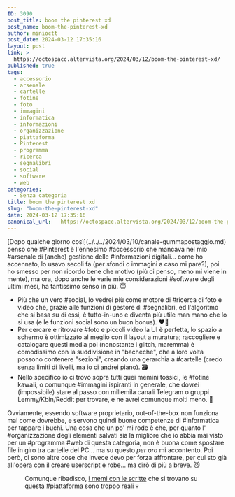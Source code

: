```yaml
---
ID: 3090
post_title: boom the pinterest xd
post_name: boom-the-pinterest-xd
author: minioctt
post_date: 2024-03-12 17:35:16
layout: post
link: >
  https://octospacc.altervista.org/2024/03/12/boom-the-pinterest-xd/
published: true
tags:
  - accessorio
  - arsenale
  - cartelle
  - fotine
  - foto
  - immagini
  - informatica
  - informazioni
  - organizzazione
  - piattaforma
  - Pinterest
  - programma
  - ricerca
  - segnalibri
  - social
  - software
  - web
categories:
  - Senza categoria
title: boom the pinterest xd
slug: "boom-the-pinterest-xd"
date: 2024-03-12 17:35:16
canonical_url:   https://octospacc.altervista.org/2024/03/12/boom-the-pinterest-xd/
---
```

<!-- wp:paragraph -->
<p markdown="1">[Dopo qualche giorno così](../../../2024/03/10/canale-gummapostaggio.md) penso che #Pinterest è l'ennesimo #accessorio che mancava nel mio #arsenale di (anche) gestione delle #informazioni digitali... come ho accennato, lo usavo secoli fa (per sfondi o immagini a caso mi pare?), poi ho smesso per non ricordo bene che motivo (più ci penso, meno mi viene in mente), ma ora, dopo anche le varie mie considerazioni #software degli ultimi mesi, ha tantissimo senso in più. 😇️</p>
<!-- /wp:paragraph -->

<!-- wp:list -->
<ul><!-- wp:list-item -->
<li>Più che un vero #social, lo vedrei più come motore di #ricerca di foto e video che, grazie alle funzioni di gestore di #segnalibri, ed l'algoritmo che si basa su di essi, è tutto-in-uno e diventa più utile man mano che lo si usa (e le funzioni social sono un buon bonus). ❤️‍🔥️</li>
<!-- /wp:list-item -->

<!-- wp:list-item -->
<li>Per cercare e ritrovare #foto e piccoli video la UI è perfetta, lo spazio a schermo è ottimizzato al meglio con il layout a muratura; raccogliere e catalogare questi media poi (nonostante i glitch, maremma) è comodissimo con la suddivisione in "bacheche", che a loro volta possono contenere "sezioni", creando una gerarchia a #cartelle (credo senza limiti di livelli, ma io ci andrei piano). 🗃️</li>
<!-- /wp:list-item -->

<!-- wp:list-item -->
<li>Nello specifico io ci trovo sopra tutti quei memini tossici, le #fotine kawaii, o comunque #immagini ispiranti in generale, che dovrei (impossibile) stare al passo con millemila canali Telegram o gruppi Lemmy/Kbin/Reddit per trovare, e ne avrei comunque molti meno. 💯️</li>
<!-- /wp:list-item --></ul>
<!-- /wp:list -->

<!-- wp:paragraph -->
<p markdown="1">Ovviamente, essendo software proprietario, out-of-the-box non funziona mai come dovrebbe, e servono quindi buone competenze di #informatica per tappare i buchi. Una cosa che un po' mi rode è che, per quanto l' #organizzazione degli elementi salvati sia la migliore che io abbia mai visto per un #programma #web di questa categoria, non è buona come spostare file in giro tra cartelle del PC... ma su questo <em>per ora</em> mi accontento. Poi però, ci sono altre cose che invece devo per forza affrontare, per cui sto già all'opera con il creare userscript e robe... ma dirò di più a breve. 😼️</p>
<!-- /wp:paragraph -->

<!-- wp:paragraph -->
<p markdown="1"></p>
<!-- /wp:paragraph -->

<!-- wp:image {"id":3092,"sizeSlug":"full","linkDestination":"none"} -->
<figure class="wp-block-image size-full"><img src="https://octospacc.github.io/microblog-mirror/assets/uploads/2024/03/image-3.png" alt="" class="wp-image-3092"/><figcaption class="wp-element-caption">Comunque ribadisco, <a href="https://www.pinterest.it/pin/900931100447826325/">i memi con le scritte</a> che si trovano su questa #piattaforma sono troppo reali 💀️</figcaption></figure>
<!-- /wp:image -->